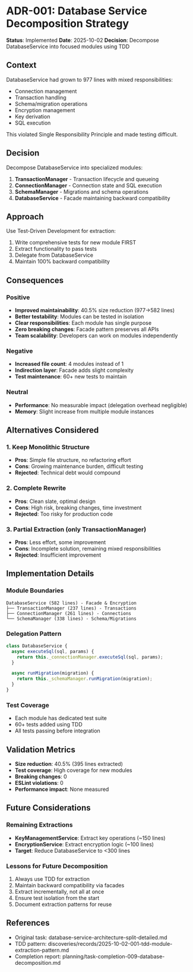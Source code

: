 # ADR-001: Database Service Decomposition Strategy

**Status**: Implemented
**Date**: 2025-10-02
**Decision**: Decompose DatabaseService into focused modules using TDD

## Context

DatabaseService had grown to 977 lines with mixed responsibilities:
- Connection management
- Transaction handling
- Schema/migration operations
- Encryption management
- Key derivation
- SQL execution

This violated Single Responsibility Principle and made testing difficult.

## Decision

Decompose DatabaseService into specialized modules:
1. **TransactionManager** - Transaction lifecycle and queueing
2. **ConnectionManager** - Connection state and SQL execution
3. **SchemaManager** - Migrations and schema operations
4. **DatabaseService** - Facade maintaining backward compatibility

## Approach

Use Test-Driven Development for extraction:
1. Write comprehensive tests for new module FIRST
2. Extract functionality to pass tests
3. Delegate from DatabaseService
4. Maintain 100% backward compatibility

## Consequences

### Positive
- **Improved maintainability**: 40.5% size reduction (977→582 lines)
- **Better testability**: Modules can be tested in isolation
- **Clear responsibilities**: Each module has single purpose
- **Zero breaking changes**: Facade pattern preserves all APIs
- **Team scalability**: Developers can work on modules independently

### Negative
- **Increased file count**: 4 modules instead of 1
- **Indirection layer**: Facade adds slight complexity
- **Test maintenance**: 60+ new tests to maintain

### Neutral
- **Performance**: No measurable impact (delegation overhead negligible)
- **Memory**: Slight increase from multiple module instances

## Alternatives Considered

### 1. Keep Monolithic Structure
- **Pros**: Simple file structure, no refactoring effort
- **Cons**: Growing maintenance burden, difficult testing
- **Rejected**: Technical debt would compound

### 2. Complete Rewrite
- **Pros**: Clean slate, optimal design
- **Cons**: High risk, breaking changes, time investment
- **Rejected**: Too risky for production code

### 3. Partial Extraction (only TransactionManager)
- **Pros**: Less effort, some improvement
- **Cons**: Incomplete solution, remaining mixed responsibilities
- **Rejected**: Insufficient improvement

## Implementation Details

### Module Boundaries
```
DatabaseService (582 lines) - Facade & Encryption
├── TransactionManager (237 lines) - Transactions
├── ConnectionManager (261 lines) - Connections
└── SchemaManager (338 lines) - Schema/Migrations
```

### Delegation Pattern
```javascript
class DatabaseService {
  async executeSql(sql, params) {
    return this._connectionManager.executeSql(sql, params);
  }

  async runMigration(migration) {
    return this._schemaManager.runMigration(migration);
  }
}
```

### Test Coverage
- Each module has dedicated test suite
- 60+ tests added using TDD
- All tests passing before integration

## Validation Metrics

- **Size reduction**: 40.5% (395 lines extracted)
- **Test coverage**: High coverage for new modules
- **Breaking changes**: 0
- **ESLint violations**: 0
- **Performance impact**: None measured

## Future Considerations

### Remaining Extractions
- **KeyManagementService**: Extract key operations (~150 lines)
- **EncryptionService**: Extract encryption logic (~100 lines)
- **Target**: Reduce DatabaseService to <300 lines

### Lessons for Future Decomposition
1. Always use TDD for extraction
2. Maintain backward compatibility via facades
3. Extract incrementally, not all at once
4. Ensure test isolation from the start
5. Document extraction patterns for reuse

## References
- Original task: database-service-architecture-split-detailed.md
- TDD pattern: discoveries/records/2025-10-02-001-tdd-module-extraction-pattern.md
- Completion report: planning/task-completion-009-database-decomposition.md